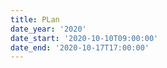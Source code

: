 ```yaml
---
title: PLan
date_year: '2020'
date_start: '2020-10-10T09:00:00'
date_end: '2020-10-17T17:00:00'
---
```


